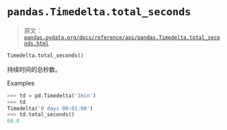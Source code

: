 # `pandas.Timedelta.total_seconds`

> 原文：[`pandas.pydata.org/docs/reference/api/pandas.Timedelta.total_seconds.html`](https://pandas.pydata.org/docs/reference/api/pandas.Timedelta.total_seconds.html)

```py
Timedelta.total_seconds()
```

持续时间的总秒数。

Examples

```py
>>> td = pd.Timedelta('1min')
>>> td
Timedelta('0 days 00:01:00')
>>> td.total_seconds()
60.0 
```
